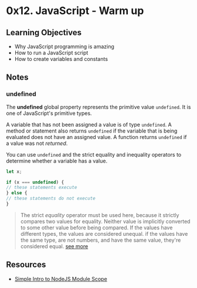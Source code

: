 # 0x12. JavaScript - Warm up

## Learning Objectives
- Why JavaScript programming is amazing
- How to run a JavaScript script
- How to create variables and constants

## Notes

### undefined
The __undefined__ global property represents the primitive value `undefined`.
It is one of JavaScript's primitive types. 

A variable that has not been assigned a value is of type `undefined`. A method
or statement also returns `undefined` if the variable that is being evaluated
does not have an assigned value. A function returns `undefined` if a value was
not _returned_.

You can use `undefined` and the strict equality and inequality operators to
determine whether a variable has a value.

```javascript
let x;

if (x === undefined) {
// these statements execute
} else {
// these statements do not execute
}
```
> The strict _equality_ operator must be used here, because it strictly
> compares two values for equality. Neither value is implicitly converted to
> some other value before being compared. If the values have different types,
> the values are considered unequal. if the values have the same type, are not 
> numbers, and have the same value, they're considered equal. [see more](https://developer.mozilla.org/en-US/docs/Web/JavaScript/Equality_comparisons_and_sameness#strict_equality_using)


## Resources
- [Simple Intro to NodeJS Module Scope](https://51elliot.blogspot.com/2012/01/simple-intro-to-nodejs-module-scope.html)
